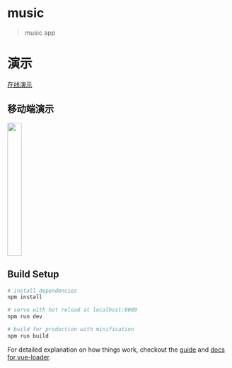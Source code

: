 # music

> music app

# 演示
[在线演示](http://yangrenmu.github.io/music/#/recommends)

## 移动端演示

<img src="http://upload-images.jianshu.io/upload_images/4928722-9f21b31389eea606.png?imageMogr2/auto-orient/strip%7CimageView2/2/w/1240" width = "25%" height = "300" />

## Build Setup

``` bash
# install dependencies
npm install

# serve with hot reload at localhost:8080
npm run dev

# build for production with minification
npm run build

```

For detailed explanation on how things work, checkout the [guide](http://vuejs-templates.github.io/webpack/) and [docs for vue-loader](http://vuejs.github.io/vue-loader).
